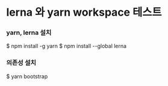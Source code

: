 # lerna 와 yarn workspace 테스트
### yarn, lerna 설치
$ npm install -g yarn
$ npm install --global lerna

### 의존성 설치
$ yarn bootstrap
